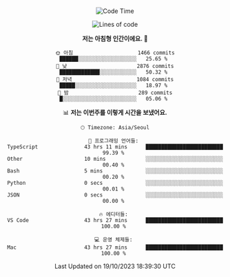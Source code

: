 <div align="center">

<br />

 <!--START_SECTION:waka-->
![Code Time](http://img.shields.io/badge/Code%20Time-1%2C454%20hrs%2055%20mins-blue)

![Lines of code](https://img.shields.io/badge/%EC%A0%80%EB%8A%94%20%EC%97%AC%ED%83%9C%EA%B9%8C%EC%A7%80%20-4.4%20million%20%EC%A4%84%EC%9D%98%20%EC%BD%94%EB%93%9C%EB%A5%BC%20%EC%9E%91%EC%84%B1%ED%96%88%EC%96%B4%EC%9A%94.-blue)

**저는 아침형 인간이에요. 🐤** 

```text
🌞 아침                     1466 commits        ██████░░░░░░░░░░░░░░░░░░░   25.65 % 
🌆 낮　                     2876 commits        █████████████░░░░░░░░░░░░   50.32 % 
🌃 저녁                     1084 commits        █████░░░░░░░░░░░░░░░░░░░░   18.97 % 
🌙 밤　                     289 commits         █░░░░░░░░░░░░░░░░░░░░░░░░   05.06 % 
```


📊 **저는 이번주를 이렇게 시간을 보냈어요.** 

```text
🕑︎ Timezone: Asia/Seoul

💬 프로그래밍 언어들: 
TypeScript               43 hrs 11 mins      █████████████████████████   99.39 % 
Other                    10 mins             ░░░░░░░░░░░░░░░░░░░░░░░░░   00.40 % 
Bash                     5 mins              ░░░░░░░░░░░░░░░░░░░░░░░░░   00.20 % 
Python                   0 secs              ░░░░░░░░░░░░░░░░░░░░░░░░░   00.01 % 
JSON                     0 secs              ░░░░░░░░░░░░░░░░░░░░░░░░░   00.00 % 

🔥 에디터들: 
VS Code                  43 hrs 27 mins      █████████████████████████   100.00 % 

💻 운영 체제들: 
Mac                      43 hrs 27 mins      █████████████████████████   100.00 % 
```


 Last Updated on 19/10/2023 18:39:30 UTC
<!--END_SECTION:waka-->

</div>
